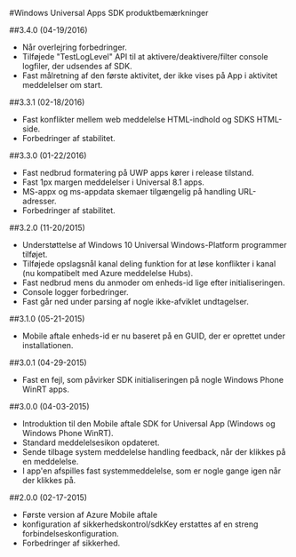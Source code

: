 <properties 
    pageTitle="Windows Universal Apps SDK produktbemærkninger" 
    description="Azure Mobile aftale - Windows Universal Apps SDK produktbemærkninger"
    services="mobile-engagement" 
    documentationCenter="mobile" 
    authors="piyushjo" 
    manager="dwrede" 
    editor="" />

<tags 
    ms.service="mobile-engagement" 
    ms.workload="mobile" 
    ms.tgt_pltfrm="mobile-windows-store" 
    ms.devlang="dotnet" 
    ms.topic="article" 
    ms.date="08/19/2016" 
    ms.author="piyushjo" />

#<a name="windows-universal-apps-sdk-release-notes"></a>Windows Universal Apps SDK produktbemærkninger

##<a name="340-04192016"></a>3.4.0 (04-19/2016)

-   Når overlejring forbedringer.
-   Tilføjede "TestLogLevel" API til at aktivere/deaktivere/filter console logfiler, der udsendes af SDK.
-   Fast målretning af den første aktivitet, der ikke vises på App i aktivitet meddelelser om start.

##<a name="331-02182016"></a>3.3.1 (02-18/2016)

-   Fast konflikter mellem web meddelelse HTML-indhold og SDKS HTML-side.
-   Forbedringer af stabilitet.

##<a name="330-01222016"></a>3.3.0 (01-22/2016)

-   Fast nedbrud formatering på UWP apps kører i release tilstand.
-   Fast 1px margen meddelelser i Universal 8.1 apps.
-   MS-appx og ms-appdata skemaer tilgængelig på handling URL-adresser.
-   Forbedringer af stabilitet.

##<a name="320-11202015"></a>3.2.0 (11-20/2015)

-   Understøttelse af Windows 10 Universal Windows-Platform programmer tilføjet.
-   Tilføjede opslagsnål kanal deling funktion for at løse konflikter i kanal (nu kompatibelt med Azure meddelelse Hubs).
-   Fast nedbrud mens du anmoder om enheds-id lige efter initialiseringen.
-   Console logger forbedringer.
-   Fast går ned under parsing af nogle ikke-afviklet undtagelser.

##<a name="310-05212015"></a>3.1.0 (05-21-2015)

-   Mobile aftale enheds-id er nu baseret på en GUID, der er oprettet under installationen.

##<a name="301-04292015"></a>3.0.1 (04-29-2015)

-   Fast en fejl, som påvirker SDK initialiseringen på nogle Windows Phone WinRT apps.

##<a name="300-04032015"></a>3.0.0 (04-03-2015)

-   Introduktion til den Mobile aftale SDK for Universal App (Windows og Windows Phone WinRT).
-   Standard meddelelsesikon opdateret.
-   Sende tilbage system meddelelse handling feedback, når der klikkes på en meddelelse.
-   I app'en afspilles fast systemmeddelelse, som er nogle gange igen når der klikkes på.

##<a name="200-02172015"></a>2.0.0 (02-17-2015)

-   Første version af Azure Mobile aftale
-   konfiguration af sikkerhedskontrol/sdkKey erstattes af en streng forbindelseskonfiguration.
-   Forbedringer af sikkerhed.

 
